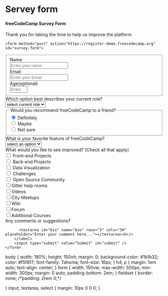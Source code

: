 <!DOCTYPE>
<html lang="en">
  <head>
    <meta charset="UTF-8">
    <title> <h1 id="title">Survey Form</h1></title>
    <link rel="stylesheet" href="styles.css" />
  </head>
  <body>
<h1 id="title">
  Servey form</h1>    
    <h4>freeCodeCamp Survey Form</h4>
    <p id="description">Thank you for taking the time to help us improve the platform</p>
    
    <form method="post" action="https://register-demo.freecodecamp.org" id="survey-form">

 <fieldset>     <label id="name-label" for="name">Name<br><input id="name" name="name" type="text" required placeholder="Enter your name"/></label><br>
      <label id="email-label" for="Email">Email<br><input id="email" name="email" type="email" required placeholder="Enter your Email"/></label><br/>
      <label id="number-label" for="Age">Age(optional)<br><input id="number" name="Age" type="number" required min="18" 
max="60"      placeholder="Enter your Age"/></label><br/>
      </fieldset>
<label for="referrer">Which option best describes your current role?<br/>
          <select id="dropdown" name="dropdown">
            <option value="">select current role</option>
            <option value="1">student</option>
            <option value="2">full time job</option>
            <option value="3">Full time learner</option>
            <option value="4">Prefer not to say</option>
            <option value="5">Other</option>
          </select>
        </label>
   <fieldset>     <legend>Would you recommend freeCodeCamp to a friend?</legend>
        <label for="personal-account"><input id="personal-account" type="radio" name="account-type" class="inline" checked  value="personal-account"/> Definitely</br></label>
        <label for="business-account"><input id="business-account" type="radio" name="account-type" class="inline" value="business-account" /> Maybe<br/></label>
        <label for="account"><input id="account" type="radio" name="account-type" class="inline" value="account" /> Not sure<br/></label></fieldset>
<label for="referrer">What is your favorite feature of freeCodeCamp?<br/>
          <select id="referrer" name="referrer">
            <option value="">select an option</option>
            <option value="1">Challenges</option>
            <option value="2">Projects</option>
            <option value="3">Community</option>
            <option value="4">Open Source</option>
            <option value="5">Other</option>
          </select><br/>
        </label>
        <label for="terms-and-conditions">What would you like to see improved? (Check all that apply)<br/>
        <input id="terms-and-conditions" type="checkbox" required name="terms-and-conditions" value="terms-and-conditions" /> Front-end Projects</br>
        <input id="terms-and-conditions" type="checkbox" required name="terms-and-conditions" value="terms-and-conditions"  /> Back-end Projects<br/>
        <input id="terms-and-conditions" type="checkbox" required name="terms-and-conditions" value="terms-and-conditions" /> Data Visualization<br/>
<input id="terms-and-conditions" type="checkbox" required name="terms-and-conditions" value="terms-and-conditions" /> Challenges<br/>
<input id="terms-and-conditions" type="checkbox" required name="terms-and-conditions" value="terms-and-conditions"  /> Open Source Community<br/>
<input id="terms-and-conditions" type="checkbox" required name="terms-and-conditions" value="terms-and-conditions" />Gitter help rooms<br/>
<input id="terms-and-conditions" type="checkbox" required name="terms-and-conditions" value="terms-and-conditions"  />Videos<br/>
<input id="terms-and-conditions" type="checkbox" required name="terms-and-conditions" value="terms-and-conditions"  />City Meetups<br/>
<input id="terms-and-conditions" type="checkbox" required name="terms-and-conditions" value="terms-and-conditions"  />Wiki<br/>
<input id="terms-and-conditions" type="checkbox" required name="terms-and-conditions"  value="terms-and-conditions"  />Forum<br/>
<input id="terms-and-conditions" type="checkbox" required name="terms-and-conditions" value="terms-and-conditions"  />Additional Courses<br/>
</label>
<label for="bio">Any comments or suggestions?<br/>


          <textarea id="bio" name="bio" rows="3" cols="30" placeholder="Enter your comment here..."></textarea><br/>
        </label>
        <input type="submit" value="Submit" id="submit" />
    </form>
  </body>
</html>
body {
  width: 180%;
  height: 150vh;
  margin: 0;
  background-color: #1b1b32;
  color: #f5f6f7;
  font-family: Tahoma;
  font-size: 16px;
}
h4, p {
  margin: 1em auto;
  text-align: center;
}
form {
  width: 150vw;
  max-width: 500px;
  min-width: 300px;
  margin: 0 auto;
  padding-bottom: 2em;
}
fieldset {
  border: none;
  /*padding: 2rem 0;*/
  
}
input,
textarea,
select {
  margin: 10px 0 0 0;
  }
